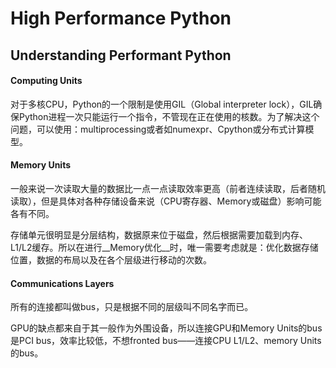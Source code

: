 # High Performance Python

## Understanding Performant Python

#### Computing Units

对于多核CPU，Python的一个限制是使用GIL（Global interpreter lock），GIL确保Python进程一次只能运行一个指令，不管现在正在使用的核数。为了解决这个问题，可以使用：multiprocessing或者如numexpr、Cpython或分布式计算模型。

#### Memory Units

一般来说一次读取大量的数据比一点一点读取效率更高（前者连续读取，后者随机读取），但是具体对各种存储设备来说（CPU寄存器、Memory或磁盘）影响可能各有不同。

存储单元很明显是分层结构，数据原来位于磁盘，然后根据需要加载到内存、L1/L2缓存。所以在进行__Memory优化__时，唯一需要考虑就是：优化数据存储位置，数据的布局以及在各个层级进行移动的次数。

#### Communications Layers

所有的连接都叫做bus，只是根据不同的层级叫不同名字而已。

GPU的缺点都来自于其一般作为外围设备，所以连接GPU和Memory Units的bus是PCI bus，效率比较低，不想fronted bus——连接CPU L1/L2、memory Units的bus。

